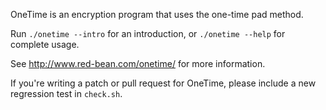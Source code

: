 OneTime is an encryption program that uses the one-time pad method.

Run `./onetime --intro` for an introduction, or `./onetime --help` for
complete usage.

See http://www.red-bean.com/onetime/ for more information.

If you're writing a patch or pull request for OneTime, please include
a new regression test in `check.sh`.
